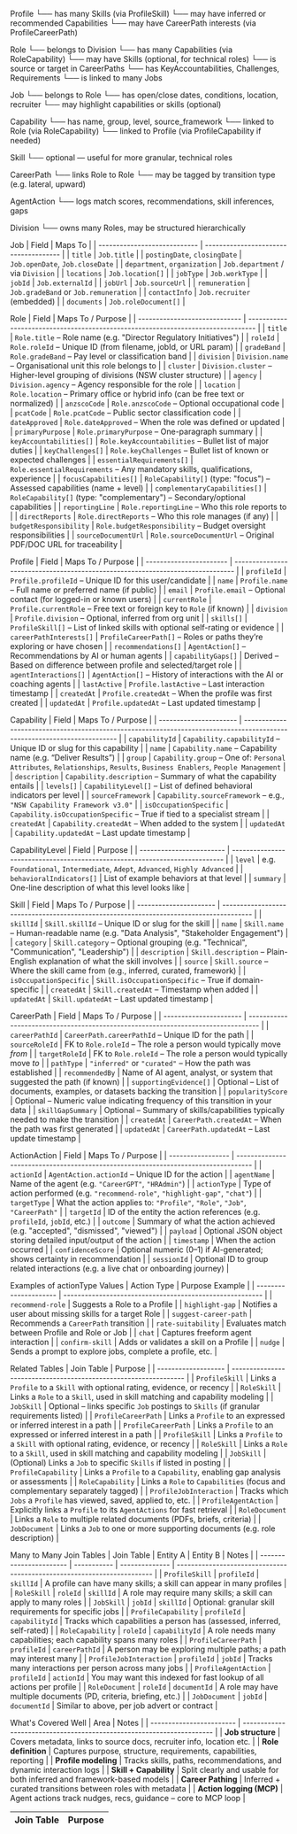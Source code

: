 Profile
  └── has many Skills (via ProfileSkill)
  └── may have inferred or recommended Capabilities
  └── may have CareerPath interests (via ProfileCareerPath)

Role
  └── belongs to Division
  └── has many Capabilities (via RoleCapability)
  └── may have Skills (optional, for technical roles)
  └── is source or target in CareerPaths
  └── has KeyAccountabilities, Challenges, Requirements
  └── is linked to many Jobs

Job
  └── belongs to Role
  └── has open/close dates, conditions, location, recruiter
  └── may highlight capabilities or skills (optional)

Capability
  └── has name, group, level, source_framework
  └── linked to Role (via RoleCapability)
  └── linked to Profile (via ProfileCapability if needed)

Skill
  └── optional — useful for more granular, technical roles

CareerPath
  └── links Role to Role
  └── may be tagged by transition type (e.g. lateral, upward)

AgentAction
  └── logs match scores, recommendations, skill inferences, gaps

Division
  └── owns many Roles, may be structured hierarchically



Job
| Field                        | Maps To                               |
| ---------------------------- | ------------------------------------- |
| `title`                      | `Job.title`                           |
| `postingDate`, `closingDate` | `Job.openDate`, `Job.closeDate`       |
| `department`, `organization` | `Job.department` / via `Division`     |
| `locations`                  | `Job.location[]`                      |
| `jobType`                    | `Job.workType`                        |
| `jobId`                      | `Job.externalId`                      |
| `jobUrl`                     | `Job.sourceUrl`                       |
| `remuneration`               | `Job.gradeBand` or `Job.remuneration` |
| `contactInfo`                | `Job.recruiter` (embedded)            |
| `documents`                  | `Job.roleDocument[]`                  |

Role
| Field                         | Maps To / Purpose                                                                |
| ----------------------------- | -------------------------------------------------------------------------------- |
| `title`                       | `Role.title` – Role name (e.g. "Director Regulatory Initiatives")                |
| `roleId`                      | `Role.roleId` – Unique ID (from filename, jobId, or URL param)                   |
| `gradeBand`                   | `Role.gradeBand` – Pay level or classification band                              |
| `division`                    | `Division.name` – Organisational unit this role belongs to                       |
| `cluster`                     | `Division.cluster` – Higher-level grouping of divisions (NSW cluster structure)  |
| `agency`                      | `Division.agency` – Agency responsible for the role                              |
| `location`                    | `Role.location` – Primary office or hybrid info (can be free text or normalized) |
| `anzscoCode`                  | `Role.anzscoCode` – Optional occupational code                                   |
| `pcatCode`                    | `Role.pcatCode` – Public sector classification code                              |
| `dateApproved`                | `Role.dateApproved` – When the role was defined or updated                       |
| `primaryPurpose`              | `Role.primaryPurpose` – One-paragraph summary                                    |
| `keyAccountabilities[]`       | `Role.keyAccountabilities` – Bullet list of major duties                         |
| `keyChallenges[]`             | `Role.keyChallenges` – Bullet list of known or expected challenges               |
| `essentialRequirements[]`     | `Role.essentialRequirements` – Any mandatory skills, qualifications, experience  |
| `focusCapabilities[]`         | `RoleCapability[]` (type: "focus") – Assessed capabilities (name + level)        |
| `complementaryCapabilities[]` | `RoleCapability[]` (type: "complementary") – Secondary/optional capabilities     |
| `reportingLine`               | `Role.reportingLine` – Who this role reports to                                  |
| `directReports`               | `Role.directReports` – Who this role manages (if any)                            |
| `budgetResponsibility`        | `Role.budgetResponsibility` – Budget oversight responsibilities                  |
| `sourceDocumentUrl`           | `Role.sourceDocumentUrl` – Original PDF/DOC URL for traceability                 |

Profile
| Field                   | Maps To / Purpose                                                              |
| ----------------------- | ------------------------------------------------------------------------------ |
| `profileId`             | `Profile.profileId` – Unique ID for this user/candidate                        |
| `name`                  | `Profile.name` – Full name or preferred name (if public)                       |
| `email`                 | `Profile.email` – Optional contact (for logged-in or known users)              |
| `currentRole`           | `Profile.currentRole` – Free text or foreign key to `Role` (if known)          |
| `division`              | `Profile.division` – Optional, inferred from org unit                          |
| `skills[]`              | `ProfileSkill[]` – List of linked skills with optional self-rating or evidence |
| `careerPathInterests[]` | `ProfileCareerPath[]` – Roles or paths they’re exploring or have chosen        |
| `recommendations[]`     | `AgentAction[]` – Recommendations by AI or human agents                        |
| `capabilityGaps[]`      | Derived – Based on difference between profile and selected/target role         |
| `agentInteractions[]`   | `AgentAction[]` – History of interactions with the AI or coaching agents       |
| `lastActive`            | `Profile.lastActive` – Last interaction timestamp                              |
| `createdAt`             | `Profile.createdAt` – When the profile was first created                       |
| `updatedAt`             | `Profile.updatedAt` – Last updated timestamp                                   |


Capability
| Field                  | Maps To / Purpose                                                                                                        |
| ---------------------- | ------------------------------------------------------------------------------------------------------------------------ |
| `capabilityId`         | `Capability.capabilityId` – Unique ID or slug for this capability                                                        |
| `name`                 | `Capability.name` – Capability name (e.g. “Deliver Results”)                                                             |
| `group`                | `Capability.group` – One of: `Personal Attributes`, `Relationships`, `Results`, `Business Enablers`, `People Management` |
| `description`          | `Capability.description` – Summary of what the capability entails                                                        |
| `levels[]`             | `CapabilityLevel[]` – List of defined behavioral indicators per level                                                    |
| `sourceFramework`      | `Capability.sourceFramework` – e.g., `"NSW Capability Framework v3.0"`                                                   |
| `isOccupationSpecific` | `Capability.isOccupationSpecific` – True if tied to a specialist stream                                                  |
| `createdAt`            | `Capability.createdAt` – When added to the system                                                                        |
| `updatedAt`            | `Capability.updatedAt` – Last update timestamp                                                                           |

CapabilityLevel
| Field                    | Purpose                                                                     |
| ------------------------ | --------------------------------------------------------------------------- |
| `level`                  | e.g. `Foundational`, `Intermediate`, `Adept`, `Advanced`, `Highly Advanced` |
| `behavioralIndicators[]` | List of example behaviors at that level                                     |
| `summary`                | One-line description of what this level looks like                          |

Skill
| Field                  | Maps To / Purpose                                                                      |
| ---------------------- | -------------------------------------------------------------------------------------- |
| `skillId`              | `Skill.skillId` – Unique ID or slug for the skill                                      |
| `name`                 | `Skill.name` – Human-readable name (e.g. "Data Analysis", "Stakeholder Engagement")    |
| `category`             | `Skill.category` – Optional grouping (e.g. "Technical", "Communication", "Leadership") |
| `description`          | `Skill.description` – Plain-English explanation of what the skill involves             |
| `source`               | `Skill.source` – Where the skill came from (e.g., inferred, curated, framework)        |
| `isOccupationSpecific` | `Skill.isOccupationSpecific` – True if domain-specific                                 |
| `createdAt`            | `Skill.createdAt` – Timestamp when added                                               |
| `updatedAt`            | `Skill.updatedAt` – Last updated timestamp                                             |

CareerPath
| Field                  | Maps To / Purpose                                                                 |
| ---------------------- | --------------------------------------------------------------------------------- |
| `careerPathId`         | `CareerPath.careerPathId` – Unique ID for the path                                |
| `sourceRoleId`         | FK to `Role.roleId` – The role a person would typically move *from*               |
| `targetRoleId`         | FK to `Role.roleId` – The role a person would typically move *to*                 |
| `pathType`             | `"inferred"` or `"curated"` – How the path was established                        |
| `recommendedBy`        | Name of AI agent, analyst, or system that suggested the path (if known)           |
| `supportingEvidence[]` | Optional – List of documents, examples, or datasets backing the transition        |
| `popularityScore`      | Optional – Numeric value indicating frequency of this transition in your data     |
| `skillGapSummary`      | Optional – Summary of skills/capabilities typically needed to make the transition |
| `createdAt`            | `CareerPath.createdAt` – When the path was first generated                        |
| `updatedAt`            | `CareerPath.updatedAt` – Last update timestamp                                    |

ActionAction
| Field             | Maps To / Purpose                                                                  |
| ----------------- | ---------------------------------------------------------------------------------- |
| `actionId`        | `AgentAction.actionId` – Unique ID for the action                                  |
| `agentName`       | Name of the agent (e.g. `"CareerGPT"`, `"HRAdmin"`)                                |
| `actionType`      | Type of action performed (e.g. `"recommend-role"`, `"highlight-gap"`, `"chat"`)    |
| `targetType`      | What the action applies to: `"Profile"`, `"Role"`, `"Job"`, `"CareerPath"`         |
| `targetId`        | ID of the entity the action references (e.g. `profileId`, `jobId`, etc.)           |
| `outcome`         | Summary of what the action achieved (e.g. "accepted", "dismissed", "viewed")       |
| `payload`         | Optional JSON object storing detailed input/output of the action                   |
| `timestamp`       | When the action occurred                                                           |
| `confidenceScore` | Optional numeric (0–1) if AI-generated; shows certainty in recommendation          |
| `sessionId`       | Optional ID to group related interactions (e.g. a live chat or onboarding journey) |

Examples of actionType Values
| Action Type           | Purpose Example                                          |
| --------------------- | -------------------------------------------------------- |
| `recommend-role`      | Suggests a Role to a Profile                             |
| `highlight-gap`       | Notifies a user about missing skills for a target Role   |
| `suggest-career-path` | Recommends a `CareerPath` transition                     |
| `rate-suitability`    | Evaluates match between Profile and Role or Job          |
| `chat`                | Captures freeform agent interaction                      |
| `confirm-skill`       | Adds or validates a skill on a Profile                   |
| `nudge`               | Sends a prompt to explore jobs, complete a profile, etc. |


Related Tables
| Join Table          | Purpose                                                          |
| ------------------- | ---------------------------------------------------------------- |
| `ProfileSkill` | Links a `Profile` to a `Skill` with optional rating, evidence, or recency              |
| `RoleSkill`    | Links a `Role` to a `Skill`, used in skill matching and capability modeling            |
| `JobSkill`     | Optional – links specific `Job` postings to `Skills` (if granular requirements listed) |
| `ProfileCareerPath` | Links a `Profile` to an expressed or inferred interest in a path |
| `ProfileCareerPath`     | Links a `Profile` to an expressed or inferred interest in a path             |
| `ProfileSkill`          | Links a `Profile` to a `Skill` with optional rating, evidence, or recency    |
| `RoleSkill`             | Links a `Role` to a `Skill`, used in skill matching and capability modeling  |
| `JobSkill`              | (Optional) Links a `Job` to specific `Skills` if listed in posting           |
| `ProfileCapability`     | Links a `Profile` to a `Capability`, enabling gap analysis or assessments    |
| `RoleCapability`        | Links a `Role` to `Capabilities` (focus and complementary separately tagged) |
| `ProfileJobInteraction` | Tracks which `Jobs` a `Profile` has viewed, saved, applied to, etc.          |
| `ProfileAgentAction`    | Explicitly links a `Profile` to its `AgentActions` for fast retrieval        |
| `RoleDocument`          | Links a `Role` to multiple related documents (PDFs, briefs, criteria)        |
| `JobDocument`           | Links a `Job` to one or more supporting documents (e.g. role description)    |

Many to Many Join Tables
| Join Table              | Entity A    | Entity B       | Notes                                                                   |
| ----------------------- | ----------- | -------------- | ----------------------------------------------------------------------- |
| `ProfileSkill`          | `profileId` | `skillId`      | A profile can have many skills; a skill can appear in many profiles     |
| `RoleSkill`             | `roleId`    | `skillId`      | A role may require many skills; a skill can apply to many roles         |
| `JobSkill`              | `jobId`     | `skillId`      | Optional: granular skill requirements for specific jobs                 |
| `ProfileCapability`     | `profileId` | `capabilityId` | Tracks which capabilities a person has (assessed, inferred, self-rated) |
| `RoleCapability`        | `roleId`    | `capabilityId` | A role needs many capabilities; each capability spans many roles        |
| `ProfileCareerPath`     | `profileId` | `careerPathId` | A person may be exploring multiple paths; a path may interest many      |
| `ProfileJobInteraction` | `profileId` | `jobId`        | Tracks many interactions per person across many jobs                    |
| `ProfileAgentAction`    | `profileId` | `actionId`     | You may want this indexed for fast lookup of all actions per profile    |
| `RoleDocument`          | `roleId`    | `documentId`   | A role may have multiple documents (PD, criteria, briefing, etc.)       |
| `JobDocument`           | `jobId`     | `documentId`   | Similar to above, per job advert or contract                            |

What's Covered Well
| Area                     | Notes                                                                 |
| ------------------------ | --------------------------------------------------------------------- |
| **Job structure**        | Covers metadata, links to source docs, recruiter info, location etc.  |
| **Role definition**      | Captures purpose, structure, requirements, capabilities, reporting    |
| **Profile modeling**     | Tracks skills, paths, recommendations, and dynamic interaction logs   |
| **Skill + Capability**   | Split clearly and usable for both inferred and framework-based models |
| **Career Pathing**       | Inferred + curated transitions between roles with metadata            |
| **Action logging (MCP)** | Agent actions track nudges, recs, guidance – core to MCP loop         |


| Join Table              | Purpose                                                                      |
| ----------------------- | ---------------------------------------------------------------------------- |

